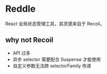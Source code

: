 # Reddle
React 全局状态管理工具，其灵感来自于 Recoil。

## why not Recoil

* API 过多
* 异步 selector 需要配合 Suspense 才能使用
* 自定义参数无法跨 selectorFamily 传递
